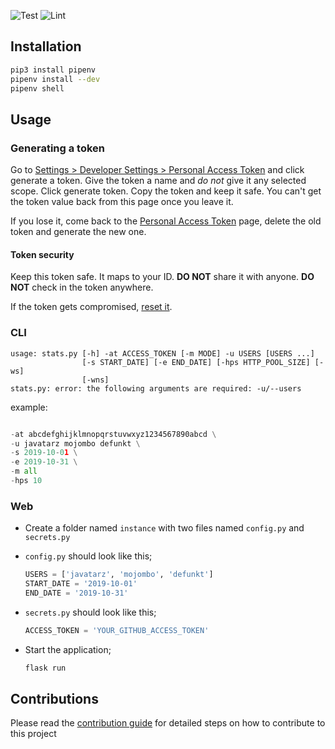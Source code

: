 ![Test](https://github.com/javatarz/github-contribution-leaderboard/workflows/Test/badge.svg) ![Lint](https://github.com/javatarz/github-contribution-leaderboard/workflows/Lint/badge.svg)

## Installation
```bash
pip3 install pipenv
pipenv install --dev
pipenv shell
```

## Usage

### Generating a token
Go to [Settings > Developer Settings > Personal Access Token](https://github.com/settings/tokens) and click generate a token. Give the token a name and *do not* give it any selected scope. Click generate token. Copy the token and keep it safe. You can't get the token value back from this page once you leave it.

If you lose it, come back to the [Personal Access Token](https://github.com/settings/tokens) page, delete the old token and generate the new one.

#### Token security
Keep this token safe. It maps to your ID. **DO NOT** share it with anyone. **DO NOT** check in the token anywhere.

If the token gets compromised, [reset it](#generating-a-token).

### CLI
```
usage: stats.py [-h] -at ACCESS_TOKEN [-m MODE] -u USERS [USERS ...]
                [-s START_DATE] [-e END_DATE] [-hps HTTP_POOL_SIZE] [-ws]
                [-wns]
stats.py: error: the following arguments are required: -u/--users
```

example:
```python stats.py \

-at abcdefghijklmnopqrstuvwxyz1234567890abcd \
-u javatarz mojombo defunkt \
-s 2019-10-01 \
-e 2019-10-31 \
-m all
-hps 10
```

### Web

- Create a folder named `instance` with two files named `config.py` and `secrets.py`
- `config.py` should look like this;

  ```python
  USERS = ['javatarz', 'mojombo', 'defunkt']
  START_DATE = '2019-10-01'
  END_DATE = '2019-10-31'
  ```
- `secrets.py` should look like this;

  ```python
  ACCESS_TOKEN = 'YOUR_GITHUB_ACCESS_TOKEN'
  ```

- Start the application;

  ```bash
  flask run
  ```


## Contributions
Please read the [contribution guide](CONTRIBUTING.md) for detailed steps on how to contribute to this project
